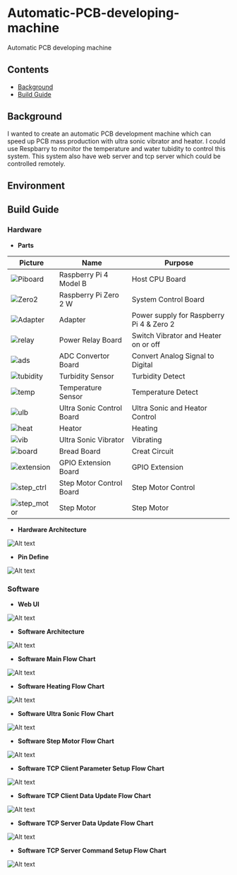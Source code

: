 # Automatic-PCB-developing-machine
Automatic PCB developing machine
## Contents

- [Background](#background)
- [Build Guide](#build-guide)

## Background
I wanted to create an automatic PCB development machine which can speed up PCB mass production with ultra sonic vibrator and heator. I could use Respbarry to monitor the temperature and water tubidity to control this system. This system also have web server and tcp server which could be controlled remotely. 

## Environment

## Build Guide

### Hardware
- **Parts**

Picture | Name | Purpose
--------|------|---------
|![Piboard](/imgs/pi_board.png)|Raspberry Pi 4 Model B|Host CPU Board|
|![Zero2](/imgs/zero_2.png)|Raspberry Pi Zero 2 W|System Control Board|
|![Adapter](/imgs/adapter.png)|Adapter|Power supply for Raspberry Pi 4 & Zero 2|
|![relay](/imgs/relay_s.png)|Power Relay Board|Switch Vibrator and Heater on or off|
|![ads](/imgs/ads.png)|ADC Convertor Board|Convert Analog Signal to Digital|
|![tubidity](/imgs/turbidity.png)|Turbidity Sensor|Turbidity Detect|
|![temp](/imgs/temp_sensor.png)|Temperature Sensor|Temperature Detect|
|![ulb](/imgs/ul_control.png)|Ultra Sonic Control Board|Ultra Sonic and Heator Control|
|![heat](/imgs/heator.png)|Heator|Heating|
|![vib](/imgs/vibrator.png)|Ultra Sonic Vibrator|Vibrating|
|![board](/imgs/Breadboard_s.png)|Bread Board|Creat Circuit|
|![extension](/imgs/extension.png)|GPIO Extension Board|GPIO Extension|
|![step_ctrl](/imgs/step_ctrl.png)|Step Motor Control Board|Step Motor Control|
|![step_motor](/imgs/step_motor.png)|Step Motor|Step Motor|



- **Hardware Architecture**

![Alt text](/imgs/Hardware_arch.png)

- **Pin Define**

![Alt text](/imgs/pin_define.png)

### Software

- **Web UI**

![Alt text](/imgs/web_design.png)

- **Software Architecture**

![Alt text](/imgs/Softeare_arch.png)

- **Software Main Flow Chart**

![Alt text](/imgs/flow_main.png)

- **Software Heating Flow Chart**

![Alt text](/imgs/flow_heating.png)

- **Software Ultra Sonic Flow Chart**

![Alt text](/imgs/flow_sonic.png)

- **Software Step Motor Flow Chart**

![Alt text](/imgs/flow_motor.png)

- **Software TCP Client Parameter Setup Flow Chart**

![Alt text](/imgs/flow_tcp_client_listen.png)

- **Software TCP Client Data Update Flow Chart**

![Alt text](/imgs/flow_tcp_client_output.png)

- **Software TCP Server Data Update Flow Chart**

![Alt text](/imgs/flow_tcp_srv_update.png)

- **Software TCP Server Command Setup Flow Chart**

![Alt text](/imgs/flow_tcp_srv_cmd.png)
